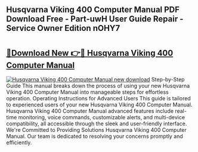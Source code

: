 ## Husqvarna Viking 400 Computer Manual PDF Download Free - Part-uwH User Guide Repair - Service Owner Edition nOHY7

# <h2><a href="http://bc7901.oget.top/?id=Husqvarna+Viking+400+Computer+Manual">🔗Download New 👉🔴 Husqvarna Viking 400 Computer Manual</a></h2>

[![Husqvarna Viking 400 Computer Manual new download](https://i.imgur.com/5g1atiW.png)](http://bc7901.oget.top/?id=Husqvarna+Viking+400+Computer+Manual)
Step-by-Step Guide This manual breaks down the process of using your new Husqvarna Viking 400 Computer Manual into manageable steps for effortless operation. Operating Instructions for Advanced Users This guide is tailored to experienced users of your new Husqvarna Viking 400 Computer Manual. Husqvarna Viking 400 Computer Manual advanced features include real-time monitoring, voice commands, customizable alerts, and multi-device compatibility, all accessible through the sleek and user-friendly interface. We're Committed to Providing Solutions Husqvarna Viking 400 Computer Manual. Our team is dedicated to resolving your concerns promptly and efficiently.
